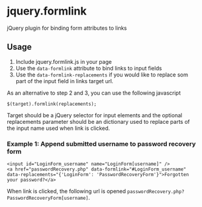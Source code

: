 jquery.formlink
===============

jQuery plugin for binding form attributes to links

## Usage

1. Include jquery.formlink.js in your page
2. Use the `data-formlink` attribute to bind links to input fields
3. Use the `data-formlink-replacements` if you would like to replace som 
part of the input field in links target url.

As an alternative to step 2 and 3, you can use the following javascript
	
	$(target).formlink(replacements);

Target should be a jQuery selector for input elements and the optional
replacements parameter should be an dictionary used to replace parts
of the input name used when link is clicked.

### Example 1: Append submitted username to password recovery form

	<input id="LoginForm_username" name="LoginForm[username]" />
	<a href="passwordRecovery.php" data-formlink="#LoginForm_username" data-replacements="{'LoginForm': 'PasswordRecoveryForm'}">Forgotten your password?</a>

When link is clicked, the following url is opened `passwordRecovery.php?PasswordRecoveryForm[username]`.

